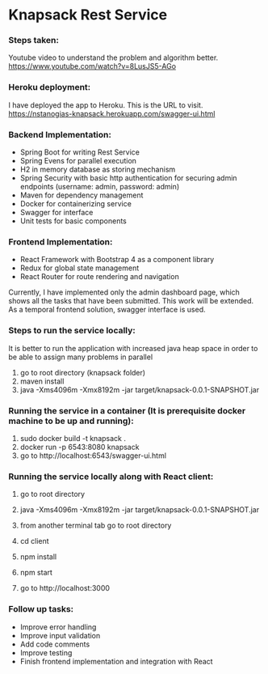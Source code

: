 # Knapsack Rest Service

### Steps taken:
Youtube video to understand the problem and algorithm better.
https://www.youtube.com/watch?v=8LusJS5-AGo

### Heroku deployment:
I have deployed the app to Heroku. This is the URL to visit.
https://nstanogias-knapsack.herokuapp.com/swagger-ui.html

### Backend Implementation:
- Spring Boot for writing Rest Service
- Spring Evens for parallel execution
- H2 in memory database as storing mechanism
- Spring Security with basic http authentication for securing admin endpoints (username: admin, password: admin)
- Maven for dependency management
- Docker for containerizing service
- Swagger for interface
- Unit tests for basic components

### Frontend Implementation:
- React Framework with Bootstrap 4 as a component library
- Redux for global state management
- React Router for route rendering and navigation

Currently, I have implemented only the admin dashboard page, which shows all the tasks that have been submitted.
This work will be extended.
As a temporal frontend solution, swagger interface is used.

### Steps to run the service locally:
It is better to run the application with increased java heap space in order to be able to assign many problems in parallel

1. go to root directory (knapsack folder)
2. maven install
3. java -Xms4096m -Xmx8192m -jar target/knapsack-0.0.1-SNAPSHOT.jar

### Running the service in a container (It is prerequisite docker machine to be up and running):

1. sudo docker build -t knapsack .
2. docker run -p 6543:8080 knapsack
3. go to http://localhost:6543/swagger-ui.html

### Running the service locally along with React client:

1. go to root directory
2. java -Xms4096m -Xmx8192m -jar target/knapsack-0.0.1-SNAPSHOT.jar

3. from another terminal tab go to root directory
4. cd client
5. npm install
6. npm start
7. go to http://localhost:3000


### Follow up tasks:
- Improve error handling
- Improve input validation
- Add code comments
- Improve testing
- Finish frontend implementation and integration with React
